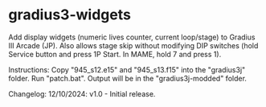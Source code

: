 # gradius3-widgets
Add display widgets (numeric lives counter, current loop/stage) to Gradius III Arcade (JP).  Also allows stage skip without modifying DIP switches (hold Service button and press 1P Start.  In MAME, hold 7 and press 1).

Instructions:
Copy "945_s12.e15" and "945_s13.f15" into the "gradius3j" folder.
Run "patch.bat".
Output will be in the "gradius3j-modded" folder.

Changelog:
12/10/2024: v1.0 - Initial release.
